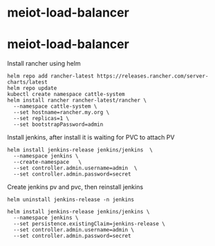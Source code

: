 # meiot-load-balancer
# meiot-load-balancer
Install rancher using helm
```
helm repo add rancher-latest https://releases.rancher.com/server-charts/latest
helm repo update
kubectl create namespace cattle-system
helm install rancher rancher-latest/rancher \
  --namespace cattle-system \
  --set hostname=rancher.my.org \
  --set replicas=1 \
  --set bootstrapPassword=admin

```
Install jenkins, after install it is waiting for PVC to attach PV
```
helm install jenkins-release jenkins/jenkins  \
  --namespace jenkins \
  --create-namespace   \
  --set controller.admin.username=admin  \
  --set controller.admin.password=secret
```
Create jenkins pv and pvc, then reinstall jenkins
```
helm uninstall jenkins-release -n jenkins

helm install jenkins-release jenkins/jenkins \
  --namespace jenkins \
  --set persistence.existingClaim=jenkins-release \
  --set controller.admin.username=admin \
  --set controller.admin.password=secret

```
